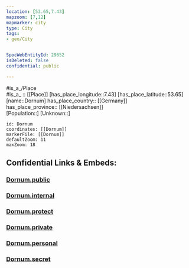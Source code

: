 ```yaml
---
location: [53.65,7.43] 
mapzoom: [7,12] 
mapmarker: city 
type: City
tags:
- geo/City


SpocWebEntityId: 29852
isDeleted: false
confidential: public

---
```

#is_a_/Place  
#is_a_ :: [[Place]] 
[has_place_longitude::7.43] 
[has_place_latitude::53.65] 
[name::Dornum] 
has_place_country:: [[Germany]]  
has_place_province:: [[Niedersachsen]]  
[Population::] 
[Unknown::] 


```leaflet
id: Dornum
coordinates: [[Dornum]] 
markerFile: [[Dornum]] 
defaultZoom: 11 
maxZoom: 18
```


## Confidential Links & Embeds: 

### [Dornum.public](/_public/\Earth\Continent\Europe\Europe~Central\Germany\Germany~West\Niedersachsen\counties~Niedersachsen\Aurich\cities~AurichDornum.public.md) 

### [Dornum.internal](/_internal/\Earth\Continent\Europe\Europe~Central\Germany\Germany~West\Niedersachsen\counties~Niedersachsen\Aurich\cities~AurichDornum.internal.md) 

### [Dornum.protect](/_protect/\Earth\Continent\Europe\Europe~Central\Germany\Germany~West\Niedersachsen\counties~Niedersachsen\Aurich\cities~AurichDornum.protect.md) 

### [Dornum.private](/_private/\Earth\Continent\Europe\Europe~Central\Germany\Germany~West\Niedersachsen\counties~Niedersachsen\Aurich\cities~AurichDornum.private.md) 

### [Dornum.personal](/_personal/\Earth\Continent\Europe\Europe~Central\Germany\Germany~West\Niedersachsen\counties~Niedersachsen\Aurich\cities~AurichDornum.personal.md) 

### [Dornum.secret](/_secret/\Earth\Continent\Europe\Europe~Central\Germany\Germany~West\Niedersachsen\counties~Niedersachsen\Aurich\cities~AurichDornum.secret.md)

